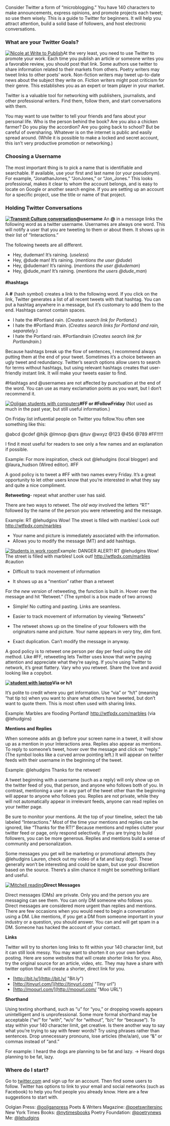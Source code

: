Consider Twitter a form of “microblogging.” You have 140 characters to make announcements, express opinions, and promote projects each tweet; so use them wisely. This is a guide to Twitter for beginners. It will help you attract attention, build a solid base of followers, and host electronic conversations.

### What are your Twitter Goals?

[![Nicole at Write to Publish](http://laurenhudgins.com/wp-content/uploads/2014/02/Nicole-200x309.jpg)](http://laurenhudgins.com/wp-content/uploads/2014/02/Nicole.jpg)At the very least, you need to use Twitter to promote your work. Each time you publish an article or someone writes you a favorable review, you should post that link. Some authors use twitter to share information related to their markets from others. Poetry writers may tweet links to other poets’ work. Non-fiction writers may tweet up-to-date news about the subject they write on. Fiction writers might post criticism for their genre. This establishes you as an expert or team player in your market.

Twitter is a valuable tool for networking with publishers, journalists, and other professional writers. Find them, follow them, and start conversations with them.

You may want to use twitter to tell your friends and fans about your personal life. Who is the person behind the book? Are you also a chicken farmer? Do you play the accordion? Are you going back to school? But be careful of oversharing. Whatever is on the internet is public and easily spread around. (While it is possible to make a locked and secret account, this isn’t very productive promotion or networking.)

### Choosing a Username

The most important thing is to pick a name that is identifiable and searchable. If available, use your first and last name (or your pseudonym). For example, “JonathanJones,” “JonJones,” or “Jon_Jones.” This looks professional, makes it clear to whom the account belongs, and is easy to locate on Google or another search engine. If you are setting up an account for a specific project, use the title or name of that project.

### Holding Twitter Conversations

**[![Transmit Culture conversation](http://laurenhudgins.com/wp-content/uploads/2014/02/spencer-300x226.jpg)](http://laurenhudgins.com/wp-content/uploads/2014/02/spencer.jpg)@username**
An **@** in a message links the following word as a twitter username. Usernames are always one word. This will notify a user that you are tweeting to them or about them. It shows up in their list of “Interactions.”

The following tweets are all different.

-   Hey, dudeman! It’s raining. (*useless*)
-   Hey, @dude man! It’s raining. (*mentions the user @dude*)
-   Hey, @dudeman! It’s raining. (*mentions the user @dudeman*)
-   Hey, @dude_man! It’s raining. (*mentions the users @dude_man*)

#### #hashtags

A **#** (hash symbol) creates a link to the following word. If you click on the link, Twitter generates a list of all recent tweets with that hashtag. You can put a hashtag anywhere in a message, but it’s customary to add them to the end. Hashtags cannot contain spaces.

-   I hate the #Portland rain. (*Creates search link for Portland.*)
-   I hate the #Portland #rain. (*Creates search links for Portland and rain, separately.*)
-   I hate the Portland rain. #Portlandrain (*Creates search link for Portlandrain.*)

Because hashtags break up the flow of sentences, I recommend always putting them at the end of your tweet. Sometimes it’s a choice between an ugly tweet and redundancy. Twitter’s search options allow users to search for terms without hashtags, but using relevant hashtags creates that user-friendly instant link. It will make your tweets easier to find.

\#Hashtags and @usernames are not affected by punctuation at the end of the word. You can use as many exclamation points as you want, but I don’t recommend it.

[![Ooligan students with computers](http://laurenhudgins.com/wp-content/uploads/2014/02/computers-200x300.jpg)](http://laurenhudgins.com/wp-content/uploads/2014/02/computers.jpg)**#FF or #FollowFriday**
(Not used as much in the past year, but still useful information.)

On Friday list influential people on Twitter you follow.You often see something like this:

@abcd @cdef @hijk @lmnop @qrs @tuv @wxyz @123 @456 @789 #FF!!!!!

I find it most useful for readers to see only a few names and an explanation if possible.

Example: For more inspiration, check out @lehudgins (local blogger) and @laura_hudson (Wired editor). #FF

A good policy is to tweet a #FF with two names every Friday. It’s a great opportunity to let other users know that you’re interested in what they say and quite a nice compliment.

**Retweeting**- repeat what another user has said.

There are two ways to retweet. The *old way* involved the letters “RT” followed by the name of the person you were retweeting and the message.

Example: RT @lehudgins Wow! The street is filled with marbles! Look out! http://wtfpdx.com/marbles

-   Your name and picture is immediately associated with the information.
-   Allows you to modify the message (MT) and add hashtags.

[![Students in work room](http://laurenhudgins.com/wp-content/uploads/2014/02/work-room2-300x200.jpg)](http://laurenhudgins.com/wp-content/uploads/2014/02/work-room2.jpg)Example: DANGER ALERT! RT @lehudgins Wow! The street is filled with marbles! Look out! http://wtfpdx.com/marbles #caution

-   Difficult to track movement of information

-   It shows up as a “mention” rather than a retweet

For the *new version* of retweeting, the function is built in. Hover over the message and hit “Retweet.” (The symbol is a box made of two arrows)

-   Simple! No cutting and pasting. Links are seamless.
-   Easier to track movement of information by viewing “Retweets”

-   The retweet shows up on the timeline of your followers with the originators name and picture. Your name appears in very tiny, dim font.
-   Exact duplication. Can’t modify the message in anyway.

A good policy is to retweet one person per day per feed using the old method. Like #FF, retweeting lets Twitter uses know that we’re paying attention and appreciate what they’re saying. If you’re using Twitter to network, it’s great flattery. Vary who you retweet. Share the love and avoid looking like a copybot.

**[![student with laptop](http://laurenhudgins.com/wp-content/uploads/2014/02/after-exec-300x275.jpg)](http://laurenhudgins.com/wp-content/uploads/2014/02/after-exec.jpg)Via or h/t**

It’s polite to credit where you get information. Use “via” or “h/t” (meaning “hat tip to) when you want to share what others have tweeted, but don’t want to quote them. This is most often used with sharing links.

Example: Marbles are flooding Portland! http://wtfpdx.com/marbles (via @lehudgins)

**Mentions and Replies**

When someone adds an @ before your screen name in a tweet, it will show up as a mention in your Interactions area. Replies also appear as mentions. To reply to someone’s tweet, hover over the message and click on “reply.” (The symbol looks like a curved arrow pointing left.) It will appear on twitter feeds with their username in the beginning of the tweet.

Example: @lehudgins Thanks for the retweet!

A tweet beginning with a username (such as a reply) will only show up on the twitter feed of you, that person, and anyone who follows both of you. In contrast, mentioning a user in any part of the tweet other than the beginning will appear to anyone who follows you. Replies are not private, while they will not automatically appear in irrelevant feeds, anyone can read replies on your twitter page.

Be sure to monitor your mentions. At the top of your timeline, select the tab labeled “Interactions.” Most of the time your mentions and replies can be ignored, like “Thanks for the RT!” Because mentions and replies clutter your twitter feed or page, only respond selectively. If you are trying to build followers, you can be more generous. Replies and mentions build a sense of community and personalization.

Some messages you get will be marketing or promotional attempts (hey @lehudgins Lauren, check out my video of a fat and lazy dog!). These generally won’t be interesting and could be spam, but use your discretion based on the source. There’s a slim chance it might be something brilliant and useful.

[![Mitchell reading](http://laurenhudgins.com/wp-content/uploads/2014/02/mitchell-200x300.jpg)](http://laurenhudgins.com/wp-content/uploads/2014/02/mitchell.jpg)**Direct Messages**

Direct messages (DMs) are private. Only you and the person you are messaging can see them. You can only DM someone who follows you. Direct messages are considered more urgent than replies and mentions. There are few occasions when you would need to begin a conversation using a DM. Like mentions, if you get a DM from someone important in your industry or a question, you should answer. You can and will get spam in a DM. Someone has hacked the account of your contact.

**Links**

Twitter will try to shorten long links to fit within your 140 character limit, but it can still look messy. You may want to shorten it on your own before posting. Here are some websites that will create shorter links for you. Also, try the original source for an article, video, etc. They may have a share with twitter option that will create a shorter, direct link for you.

-   [http://bit.ly/](http://bit.ly/ "Bit.ly")
-   [http://tinyurl.com/](http://tinyurl.com/ "Tiny url")
-   [http://moourl.com/](http://moourl.com/ "Moo URL")

**Shorthand**

Using texting shorthand, such as “u” for “you,” or dropping vowels appears unintelligent and is unprofessional. Some more formal shorthand may be acceptable (“w/” for “with”, “w/o” for “without”, “b/c” for “because”). To stay within your 140 character limit, get creative. Is there another way to say what you’re trying to say with fewer words? Try using phrases rather than sentences. Drop unnecessary pronouns, lose articles (the/a/an), use “&” or commas instead of “and.”

For example:
I heard the dogs are planning to be fat and lazy. -> Heard dogs planning to be fat, lazy.

### Where do I start?

Go to [twitter.com](https://twitter.com/ "Twitter") and sign up for an account. Then find some users to follow. Twitter has options to link to your email and social networks (such as Facebook) to help you find people you already know. Here are a few suggestions to start with.

Oolgian Press: [@ooliganpress](https://twitter.com/ooliganpress)
Poets & Writers Magazine: [@poetswritersinc](https://twitter.com/@poetswritersinc "P&W")
New York Times Books: [@nytimesbooks](https://twitter.com/nytimesbooks "NYT books")
Poetry Foundation: [@poetrynews](https://twitter.com/@poetrynews "Poetry Foundation")
Me: [@lehudgins](https://twitter.com/lehudgins "Me")
